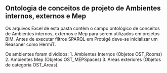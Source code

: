 ## Ontologia de conceitos de projeto de Ambientes internos, externos e Mep

Os arquivos Excel de esta pasta contêm o campo ontológico de conceitos de Ambientes internos, externos e Mep para serem utilizados em projetos BIM.
Antes de executar filtros SPARQL em Protégé deve-se inicializar um Reasoner como HermiT.


Os ambientes foram divididos: 
    1. Ambientes Internos (Objetos OST_Rooms)
    2. Ambientes Mep (Objetos OST_MEPSpaces)
    3. Áreas exteriores (Objetos de categoria OST_Areas)
    
